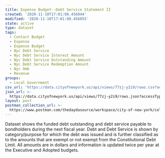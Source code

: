 ```yaml
---
title: Expense Budget--Debt Service Statement II
created: '2020-11-10T17:01:08.456044'
modified: '2020-11-10T17:01:08.456055'
state: active
type: dataset
tags:
  - Contact Budget
  - Expense
  - Expense Budget
  - Nyc Debt Service
  - Nyc Debt Service Interest Amount
  - Nyc Debt Service Outstanding Amount
  - Nyc Debt Service Redemption Amount
  - Nyc Omb
  - Revenue
groups:
  - Local Government
csv_url: 'https://data.cityofnewyork.us/api/views/77zj-y2i9/rows.csv?accessType=DOWNLOAD'
json_url: >-
  https://data.cityofnewyork.us/api/views/77zj-y2i9/rows.json?accessType=DOWNLOAD
layout: post
postman_collection_url: >-
  https://www.postman.com/thedaydasource/workspace/city-of-new-york/collection/15909983-9d51cf07-301d-47ee-ac7e-dc2dafbb1025
---
```

Dataset shows the funded debt outstanding and debt service payable to bondholders during the next fiscal year. Debt and Debt Service is shown by category/purpose for which the debt was issued and is further classified as to the amounts that are exempt or not exempt from the Constitutional Debt Limit. All amounts are in dollars and information is updated twice per year at the Executive and Adopted budgets.
